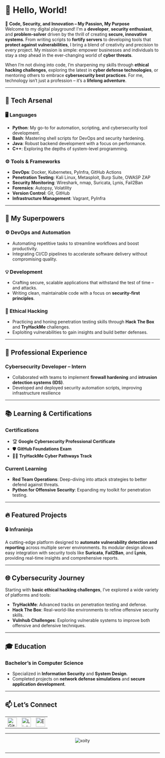 # 👋 Hello, World!  

🎯 **Code, Security, and Innovation – My Passion, My Purpose**  
Welcome to my digital playground! I'm a **developer**, **security enthusiast**, and **problem-solver** driven by the thrill of creating **secure, innovative systems**. From writing scripts to **fortify servers** to developing tools that **protect against vulnerabilities**, I bring a blend of creativity and precision to every project. My mission is simple: empower businesses and individuals to stay a step ahead in the ever-changing world of **cyber threats**.  

When I’m not diving into code, I’m sharpening my skills through **ethical hacking challenges**, exploring the latest in **cyber defense technologies**, or mentoring others to embrace **cybersecurity best practices**. For me, technology isn’t just a profession – it’s a **lifelong adventure**.  

---

## 🚀 Tech Arsenal  

### 🖥️ Languages  
- **Python**: My go-to for automation, scripting, and cybersecurity tool development.  
- **Bash**: Mastering shell scripts for DevOps and security hardening.  
- **Java**: Robust backend development with a focus on performance.  
- **C++**: Exploring the depths of system-level programming.  

### ⚙️ Tools & Frameworks  
- **DevOps**: Docker, Kubernetes, PyInfra, GitHub Actions  
- **Penetration Testing**: Kali Linux, Metasploit, Burp Suite, OWASP ZAP  
- **Security Monitoring**: Wireshark, nmap, Suricata, Lynis, Fail2Ban  
- **Forensics**: Autopsy, Volatility  
- **Version Control**: Git, GitHub  
- **Infrastructure Management**: Vagrant, PyInfra  

---

## 🌟 My Superpowers  

### ⚙️ **DevOps and Automation**  
- Automating repetitive tasks to streamline workflows and boost productivity.  
- Integrating CI/CD pipelines to accelerate software delivery without compromising quality.  

### 💡 **Development**  
- Crafting secure, scalable applications that withstand the test of time – and attacks.  
- Writing clean, maintainable code with a focus on **security-first principles**.  

### 🎯 **Ethical Hacking**  
- Practicing and honing penetration testing skills through **Hack The Box** and **TryHackMe** challenges.  
- Exploiting vulnerabilities to gain insights and build better defenses.  

---

## 💼 Professional Experience  

### **Cybersecurity Developer – Intern**  
- Collaborated with teams to implement **firewall hardening** and **intrusion detection systems (IDS)**.  
- Developed and deployed security automation scripts, improving infrastructure resilience 

---

## 📚 Learning & Certifications  

### Certifications  
- 🏆 **Google Cybersecurity Professional Certificate**  
- 🛡️ **GitHub Foundations Exam**  
- 🧑‍💻 **TryHackMe Cyber Pathways Track**  

### Current Learning  
- **Red Team Operations**: Deep-diving into attack strategies to better defend against threats.  
- **Python for Offensive Security**: Expanding my toolkit for penetration testing. 
---

## 🔥 Featured Projects  

### 🔒 **Infraninja**  
A cutting-edge platform designed to **automate vulnerability detection and reporting** across multiple server environments. Its modular design allows easy integration with security tools like **Suricata**, **Fail2Ban**, and **Lynis**, providing real-time insights and comprehensive reports.  

---

## 🌐 Cybersecurity Journey  
Starting with **basic ethical hacking challenges**, I’ve explored a wide variety of platforms and tools:  
- **TryHackMe**: Advanced tracks on penetration testing and defense.  
- **Hack The Box**: Real-world-like environments to refine offensive security skills.  
- **Vulnhub Challenges**: Exploring vulnerable systems to improve both offensive and defensive techniques.  

---

## 🎓 Education  
### **Bachelor’s in Computer Science**  
- Specialized in **Information Security** and **System Design**.  
- Completed projects on **network defense simulations** and **secure application development**.  

---

## 📫 Let’s Connect  

<table>
  <tr>
    <td><a href="https://github.com/xoity"><img src="https://img.shields.io/badge/GitHub-%2312100E.svg?logo=Github&logoColor=white" alt="GitHub" height="30"/></a></td>
    <td><a href="https://www.linkedin.com/in/mohammad-abu-khader-9248011ab"><img src="https://img.shields.io/badge/LinkedIn-%230A66C2.svg?logo=linkedin&logoColor=white" alt="LinkedIn" height="30"/></a></td>
    <td><a href="mailto:mohammad,abukhader@hotmail.com"><img src="https://img.shields.io/badge/Email-D14836?logo=Gmail&logoColor=white" alt="Email" height="30"/></a></td>
  </tr>
</table>

---

<div align="center">
  <img src="https://github-readme-stats.vercel.app/api/top-langs?username=xoity&show_icons=true&locale=en&layout=compact" alt="xoity" />
  <br><br>

---
